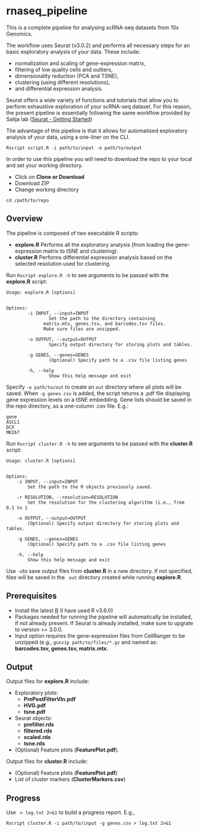 # rnaseq_pipeline

This is a complete pipeline for analysing scRNA-seq datasets from 10x Genomics.

The workflow uses Seurat (v3.0.2) and performs all necessary steps for an basic exploratory analysis of your data. These include:
- normalization and scaling of gene-expression matrix, 
- filtering of low quality cells and outliers, 
- dimensionality reduction (PCA and TSNE), 
- clustering (using different resolutions), 
- and differential expression analysis.

Seurat offers a wide variety of functions and tutorials that allow you to perform exhaustive exploration of your scRNA-seq dataset. For this reason, the present pipeline is essentially following the same workflow provided by Satija lab ([Seurat - Getting Started](https://satijalab.org/seurat/v3.0/pbmc3k_tutorial.html))

The advantage of this pipeline is that it allows for automatised exploratory analysis of your data, using a one-liner on the CLI. 

```
Rscript script.R -i path/to/input -o path/to/output 
```

In order to use this pipeline you will need to download the repo to your local and set your working directory.
- Click on **Clone or Download**
- Download ZIP
- Change working directory

```
cd /path/to/repo 
```
## Overview
The pipeline is composed of two executable R scripts:
- **explore.R** Performs all the exploratory analysis (from loading the gene-expression matrix to tSNE and clustering).
- **cluster.R** Performs differential expression analysis based on the selected resolution used for clustering.

Run `Rscript explore.R -h` to see arguments to be passed with the **explore.R** script:

```
Usage: explore.R [options]


Options:
        -i INPUT, --input=INPUT
                Set the path to the directory containing
              matrix.mtx, genes.tsv, and barcodes.tsv files.
              Make sure files are unzipped.

        -o OUTPUT, --output=OUTPUT
                Specify output directory for storing plots and tables.

        -g GENES, --genes=GENES
                (Optional) Specify path to a .csv file listing genes

        -h, --help
                Show this help message and exit

```
Specify `-o path/to/out` to create an `out` directory where all plots will be saved.
When `-g genes.csv` is added, the script returns a .pdf file displaying gene expression levels on a tSNE embedding. Gene lists should be saved in the repo directory, as a one-column .csv file. E.g.:

```
gene
ASCL1
DCX
MKI67
```

Run `Rscript cluster.R -h` to see arguments to be passed with the **cluster.R** script:

```
Usage: cluster.R [options]


Options:
	-i INPUT, --input=INPUT
		Set the path to the R objects previously saved.

	-r RESOLUTION, --resolution=RESOLUTION
		Set the resolution for the clustering algorithm (i.e., from 0.1 to 1

	-o OUTPUT, --output=OUTPUT
		(Optional) Specify output directory for storing plots and tables.

	-g GENES, --genes=GENES
		(Optional) Specify path to a .csv file listing genes 

	-h, --help
		Show this help message and exit

```
Use `-o`to save output files from **cluster.R** in a new directory. If not specified, files will be saved in the `
out` directory created while running **explore.R**.

## Prerequisites
- Install the latest [R](https://www.r-project.org/) (I have used R v3.6.0)
- Packages needed for running the pipeline will automatically be installed, if not already present. If Seurat is already installed, make sure to upgrate to version >= 3.0.0.
- Input option requires the gene-expression files from CellRanger to be unzipped (e.g., `gunzip path/to/files/*.gz` and named as: **barcodes.tsv, genes.tsv, matrix.mtx**.

## Output 
Output files for **explore.R** include:
- Exploratory plots: 
	- **PrePostFilterVln.pdf**
	- **HVG.pdf**
	- **tsne.pdf**
- Seurat objects:
	- **prefilter.rds**
	- **filtered.rds**
	- **scaled.rds**
	- **tsne.rds**
- (Optional) Feature plots (**FeaturePlot.pdf**).

Output files for **cluster.R** include:
- (Optional) Feature plots (**FeaturePlot.pdf**)
- List of cluster markers (**ClusterMarkers.csv**)

## Progress
Use ` > log.txt 2>&1` to build a progress report. E.g., 

```
Rscript cluster.R -i path/to/input -g genes.csv > log.txt 2>&1

